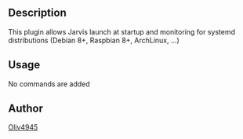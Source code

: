 <!---
IMPORTANT
=========
This README.md is displayed in the WebStore as well as within Jarvis app
Please do not change the structure of this file
Fill-in Description, Usage & Author sections
Make sure to rename the [en] folder into the language code your plugin is written in (ex: fr, es, de, it...)
For multi-language plugin:
- clone the language directory and translate commands/functions.sh
- optionally write the Description / Usage sections in several languages
-->
## Description
This plugin allows Jarvis launch at startup and monitoring for systemd distributions (Debian 8+, Raspbian 8+, ArchLinux, ...)

## Usage
No commands are added

## Author
[Oliv4945](https://iopush.net)
